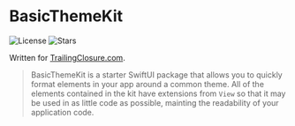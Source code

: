 # BasicThemeKit

![License](https://img.shields.io/github/license/jboullianne/BasicThemeKit) ![Stars](https://img.shields.io/github/stars/jboullianne/BasicThemeKit?style=social)

Written for [TrailingClosure.com](https://trailingclosure.com/).

> BasicThemeKit is a starter SwiftUI package that allows you to quickly format elements in your app around a common theme. All of the elements contained in the kit have extensions from  `View` so that it may be used in as little code as possible, mainting the readability of your application code. 


